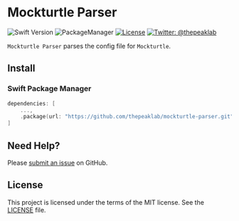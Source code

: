 # Mockturtle Parser

![Swift Version](https://img.shields.io/badge/Swift-4.2-brightgreen.svg)
![PackageManager](https://img.shields.io/badge/PackageManager-SPM-brightgreen.svg?style=flat)
[![License](https://img.shields.io/badge/License-MIT-green.svg?style=flat)](https://github.com/thepeaklab/mockturtle-parser/blob/master/LICENSE)
[![Twitter: @thepeaklab](https://img.shields.io/badge/contact-@thepeaklab-009fee.svg?style=flat)](https://twitter.com/thepeaklab)

`Mockturtle Parser` parses the config file for `Mockturtle`.

## Install

### Swift Package Manager

```swift
dependencies: [
    ...,
    .package(url: "https://github.com/thepeaklab/mockturtle-parser.git", from: "0.1.0")
]
```

## Need Help?

Please [submit an issue](https://github.com/mockturtle-parser/issues) on GitHub.

## License

This project is licensed under the terms of the MIT license. See the [LICENSE](LICENSE) file.
